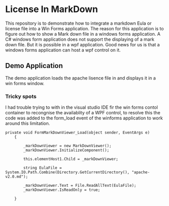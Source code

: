 # License In MarkDown
This repository is to demonstrate how to integrate a markdown Eula or license file into a Win Forms application. The reason for this application is to figure out how to show a Mark down file in a windows forms application. A C# windows form application does not support the displaying of a mark down file. But it is possible in a wpf application. Good news for us is that a windows forms application can host a wpf control on it.  

## Demo Application
The demo application loads the apache lisence file in and displays it in a win forms window.


### Tricky spots
I had trouble trying to  with in the visual studio IDE fir the win forms contol container  to recongnise the availablity of a WPF control, to resolve this the code was added to the form_load event of the winforms application to work around this limitation. 


    private void FormMarkDownViewer_Load(object sender, EventArgs e)
        {
            
            _markDownViewer = new MarkDownViewer();
            _markDownViewer.InitializeComponent();

            this.elementHost1.Child = _markDownViewer;

            string EulaFile = System.IO.Path.Combine(Directory.GetCurrentDirectory(), "apache-v2.0.md");

            _markDownViewer.Text = File.ReadAllText(EulaFile);
            _markDownViewer.IsReadOnly = true;

        }



